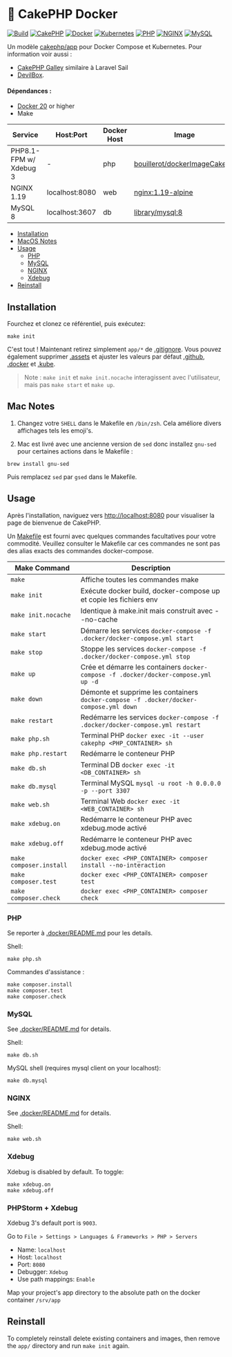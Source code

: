 # &#127856; CakePHP Docker

[![Build](https://github.com/bouillerot/dockerImageCake44/workflows/Build/badge.svg?branch=master)](https://github.com/bouillerot/dockerImageCake44/actions)
[![CakePHP](https://img.shields.io/badge/cakephp-4-red?logo=cakephp)](https://book.cakephp.org/4/en/index.html)
[![Docker](https://img.shields.io/badge/docker-ffffff.svg?logo=docker)](.docker)
[![Kubernetes](https://img.shields.io/badge/kubernetes-D3D3D3.svg?logo=kubernetes)](.kube)
[![PHP](https://img.shields.io/badge/php-8.1-8892BF.svg?logo=php)](https://hub.docker.com/_/php)
[![NGINX](https://img.shields.io/badge/nginx-1.19-009639.svg?logo=nginx)](https://hub.docker.com/_/nginx)
[![MySQL](https://img.shields.io/badge/mysql-8-00758F.svg?logo=mysql)](https://hub.docker.com/_/mysql)

Un modèle [cakephp/app](https://github.com/cakephp/app)
pour Docker Compose et Kubernetes.
Pour information voir aussi :
- [CakePHP Galley](https://gitlab.com/amayer5125/galley) similaire à Laravel Sail
- [DevilBox](https://devilbox.readthedocs.io/en/latest/examples/setup-cakephp.html).

#### Dépendances :

- [Docker 20](https://docs.docker.com/engine/release-notes/) or higher
- Make

| Service                | Host:Port      | Docker Host | Image                                                                                        |
|------------------------|----------------|-------------|----------------------------------------------------------------------------------------------|
| PHP8.1-FPM w/ Xdebug 3 | -              | php         | [bouillerot/dockerImageCake44](https://github.com/bouillerot/dockerImageCake44) |
| NGINX 1.19             | localhost:8080 | web         | [nginx:1.19-alpine](https://hub.docker.com/_/nginx)                                          |
| MySQL 8                | localhost:3607 | db          | [library/mysql:8](https://hub.docker.com/_/mysql)                                            |


- [Installation](#installation)
- [MacOS Notes](#mac-notes)
- [Usage](#usage)
  - [PHP](#php)
  - [MySQL](#mysql)
  - [NGINX](#nginx)
  - [Xdebug](#xdebug)
- [Reinstall](#reinstall)

## Installation

Fourchez et clonez ce référentiel, puis exécutez:

```console
make init
```

C'est tout ! Maintenant retirez simplement `app/*` de [.gitignore](.gitignore). Vous pouvez également supprimer
[.assets](.assets) et ajuster les valeurs par défaut [.github](.github), [.docker](.docker) et [.kube](.kube).

> Note : `make init` et `make init.nocache` interagissent avec l'utilisateur, mais pas `make start` et `make up`.

## Mac Notes

1. Changez votre  `SHELL` dans le Makefile en `/bin/zsh`. Cela améliore divers affichages tels les emoji's.

3. Mac est livré avec une ancienne version de `sed` donc installez `gnu-sed` pour certaines actions dans le Makefile :

```console
brew install gnu-sed
```

Puis remplacez `sed` par `gsed` dans le Makefile.

## Usage

Après l'installation, naviguez vers [http://localhost:8080](http://localhost:8080) pour visualiser la page de bienvenue de CakePHP.

Un [Makefile](Makefile) est fourni avec quelques commandes facultatives pour votre commodité.
Veuillez consulter le Makefile car ces commandes ne sont pas des alias exacts des commandes docker-compose.

| Make Command            | Description                                                                             |
|-------------------------|-----------------------------------------------------------------------------------------|
| `make`                  | Affiche toutes les commandes make                                                       |
| `make init`             | Exécute docker build, docker-compose up et copie les fichiers env                       |
| `make init.nocache`     | Identique à make.init mais construit avec --no-cache                                    |
| `make start`            | Démarre les services `docker-compose -f .docker/docker-compose.yml start`               |
| `make stop`             | Stoppe les services `docker-compose -f .docker/docker-compose.yml stop`                 |
| `make up`               | Crée et démarre les containers `docker-compose -f .docker/docker-compose.yml up -d`     |
| `make down`             | Démonte et supprime les containers `docker-compose -f .docker/docker-compose.yml down`  |
| `make restart`          | Redémarre les services `docker-compose -f .docker/docker-compose.yml restart`           |
| `make php.sh`           | Terminal PHP `docker exec -it --user cakephp <PHP_CONTAINER> sh`                        |
| `make php.restart`      | Redémarre le conteneur PHP                                                              |
| `make db.sh`            | Terminal DB `docker exec -it <DB_CONTAINER> sh`                                         |
| `make db.mysql`         | Terminal MySQL `mysql -u root -h 0.0.0.0 -p --port 3307`                                |
| `make web.sh`           | Terminal Web `docker exec -it <WEB_CONTAINER> sh`                                       |
| `make xdebug.on`        | Redémarre le conteneur PHP avec xdebug.mode activé                                      |
| `make xdebug.off`       | Redémarre le conteneur PHP avec xdebug.mode activé                                      |
| `make composer.install` | `docker exec <PHP_CONTAINER> composer install --no-interaction`                         |
| `make composer.test`    | `docker exec <PHP_CONTAINER> composer test`                                             |
| `make composer.check`   | `docker exec <PHP_CONTAINER> composer check`                                            |

### PHP

Se reporter à [.docker/README.md](.docker/README.md) pour les details.

Shell:

```console
make php.sh
```

Commandes d'assistance :

```console
make composer.install
make composer.test
make composer.check
```

### MySQL

See [.docker/README.md](.docker/README.md) for details.

Shell:

```console
make db.sh
```

MySQL shell (requires mysql client on your localhost):

```console
make db.mysql
```

### NGINX

See [.docker/README.md](.docker/README.md) for details.

Shell:

```console
make web.sh
```

### Xdebug

Xdebug is disabled by default. To toggle:

```console
make xdebug.on
make xdebug.off
```

### PHPStorm + Xdebug

Xdebug 3's default port is `9003`.

Go to `File > Settings > Languages & Frameworks > PHP > Servers`

- Name: `localhost`
- Host: `localhost`
- Port: `8080`
- Debugger: `Xdebug`
- Use path mappings: `Enable`

Map your project's app directory to the absolute path on the docker container `/srv/app`

## Reinstall

To completely reinstall delete existing containers and images, then remove the `app/` directory and run `make init`
again.
